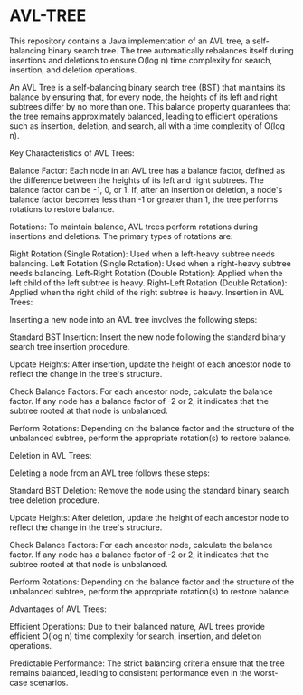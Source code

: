# AVL-TREE
This repository contains a Java implementation of an AVL tree, a self-balancing binary search tree. The tree automatically rebalances itself during insertions and deletions to ensure O(log n) time complexity for search, insertion, and deletion operations.



An AVL Tree is a self-balancing binary search tree (BST) that maintains its balance by ensuring that, for every node, the heights of its left and right subtrees differ by no more than one. This balance property guarantees that the tree remains approximately balanced, leading to efficient operations such as insertion, deletion, and search, all with a time complexity of O(log n).

Key Characteristics of AVL Trees:

Balance Factor: Each node in an AVL tree has a balance factor, defined as the difference between the heights of its left and right subtrees. The balance factor can be -1, 0, or 1. If, after an insertion or deletion, a node's balance factor becomes less than -1 or greater than 1, the tree performs rotations to restore balance.

Rotations: To maintain balance, AVL trees perform rotations during insertions and deletions. The primary types of rotations are:

Right Rotation (Single Rotation): Used when a left-heavy subtree needs balancing.
Left Rotation (Single Rotation): Used when a right-heavy subtree needs balancing.
Left-Right Rotation (Double Rotation): Applied when the left child of the left subtree is heavy.
Right-Left Rotation (Double Rotation): Applied when the right child of the right subtree is heavy.
Insertion in AVL Trees:

Inserting a new node into an AVL tree involves the following steps:

Standard BST Insertion: Insert the new node following the standard binary search tree insertion procedure.

Update Heights: After insertion, update the height of each ancestor node to reflect the change in the tree's structure.

Check Balance Factors: For each ancestor node, calculate the balance factor. If any node has a balance factor of -2 or 2, it indicates that the subtree rooted at that node is unbalanced.

Perform Rotations: Depending on the balance factor and the structure of the unbalanced subtree, perform the appropriate rotation(s) to restore balance.

Deletion in AVL Trees:

Deleting a node from an AVL tree follows these steps:

Standard BST Deletion: Remove the node using the standard binary search tree deletion procedure.

Update Heights: After deletion, update the height of each ancestor node to reflect the change in the tree's structure.

Check Balance Factors: For each ancestor node, calculate the balance factor. If any node has a balance factor of -2 or 2, it indicates that the subtree rooted at that node is unbalanced.

Perform Rotations: Depending on the balance factor and the structure of the unbalanced subtree, perform the appropriate rotation(s) to restore balance.

Advantages of AVL Trees:

Efficient Operations: Due to their balanced nature, AVL trees provide efficient O(log n) time complexity for search, insertion, and deletion operations.

Predictable Performance: The strict balancing criteria ensure that the tree remains balanced, leading to consistent performance even in the worst-case scenarios.
